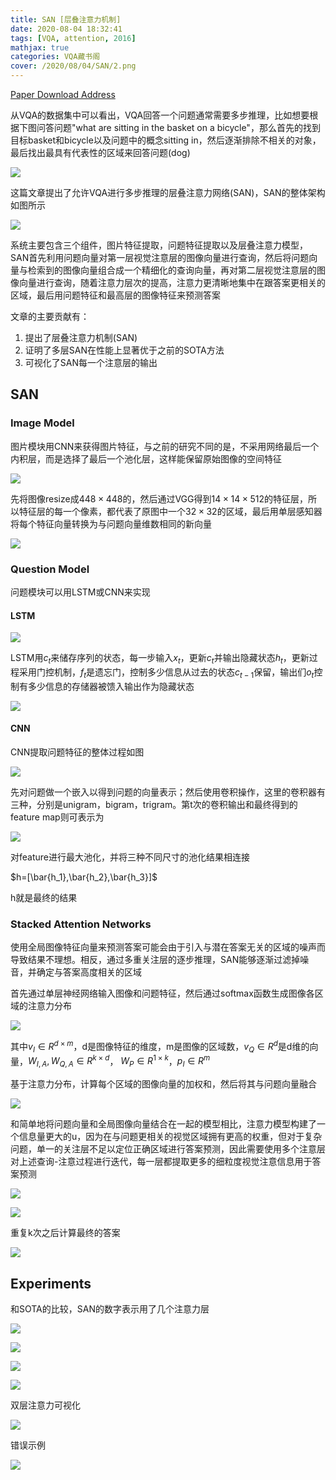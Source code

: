 ```yaml
---
title: SAN [层叠注意力机制]
date: 2020-08-04 18:32:41
tags: [VQA, attention, 2016]
mathjax: true
categories: VQA藏书阁
cover: /2020/08/04/SAN/2.png
---
```

[Paper Download Address](https://arxiv.org/abs/1511.02274)

从VQA的数据集中可以看出，VQA回答一个问题通常需要多步推理，比如想要根据下图问答问题"what are sitting in
the basket on a bicycle"，那么首先的找到目标basket和bicycle以及问题中的概念sitting in，然后逐渐排除不相关的对象，最后找出最具有代表性的区域来回答问题(dog)

![](1.png)

这篇文章提出了允许VQA进行多步推理的层叠注意力网络(SAN)，SAN的整体架构如图所示

![](2.png)

系统主要包含三个组件，图片特征提取，问题特征提取以及层叠注意力模型，SAN首先利用问题向量对第一层视觉注意层的图像向量进行查询，然后将问题向量与检索到的图像向量组合成一个精细化的查询向量，再对第二层视觉注意层的图像向量进行查询，随着注意力层次的提高，注意力更清晰地集中在跟答案更相关的区域，最后用问题特征和最高层的图像特征来预测答案

文章的主要贡献有：

1. 提出了层叠注意力机制(SAN)
2. 证明了多层SAN在性能上显著优于之前的SOTA方法
3. 可视化了SAN每一个注意层的输出

## SAN

### Image Model

图片模块用CNN来获得图片特征，与之前的研究不同的是，不采用网络最后一个内积层，而是选择了最后一个池化层，这样能保留原始图像的空间特征

![](3.png)

先将图像resize成$448 \times 448$的，然后通过VGG得到$14 \times 14 \times 512$的特征层，所以特征层的每一个像素，都代表了原图中一个$32 \times 32$的区域，最后用单层感知器将每个特征向量转换为与问题向量维数相同的新向量

![](4.png)

### Question Model

问题模块可以用LSTM或CNN来实现

#### LSTM

![](5.png)

LSTM用$c_t$来储存序列的状态，每一步输入$x_t$，更新$c_t$并输出隐藏状态$h_t$，更新过程采用门控机制，$f_t$是遗忘门，控制多少信息从过去的状态$c_{t-1}$保留，输出们$o_t$控制有多少信息的存储器被馈入输出作为隐藏状态

![](6.png)

#### CNN

CNN提取问题特征的整体过程如图

![](7.png)

先对问题做一个嵌入以得到问题的向量表示；然后使用卷积操作，这里的卷积器有三种，分别是unigram，bigram，trigram。第t次的卷积输出和最终得到的feature map则可表示为

![](8.png)

对feature进行最大池化，并将三种不同尺寸的池化结果相连接

$h=[\bar{h_1},\bar{h_2},\bar{h_3}]$

h就是最终的结果

### Stacked Attention Networks

使用全局图像特征向量来预测答案可能会由于引入与潜在答案无关的区域的噪声而导致结果不理想。相反，通过多重关注层的逐步推理，SAN能够逐渐过滤掉噪音，并确定与答案高度相关的区域

首先通过单层神经网络输入图像和问题特征，然后通过softmax函数生成图像各区域的注意力分布

![](9.png)

其中$v_I \in R^{d \times m}$，d是图像特征的维度，m是图像的区域数，$v_Q \in R^d$是d维的向量，$W_{I,A},W_{Q,A} \in R^{k \times d}$， $W_P \in R^{1 \times k}$，$p_I \in R^m$

基于注意力分布，计算每个区域的图像向量的加权和，然后将其与问题向量融合

![](10.png)

和简单地将问题向量和全局图像向量结合在一起的模型相比，注意力模型构建了一个信息量更大的u，因为在与问题更相关的视觉区域拥有更高的权重，但对于复杂问题，单一的关注层不足以定位正确区域进行答案预测，因此需要使用多个注意层对上述查询-注意过程进行迭代，每一层都提取更多的细粒度视觉注意信息用于答案预测

![](11.png)

![](12.png)

重复k次之后计算最终的答案

![](13.png)


## Experiments

和SOTA的比较，SAN的数字表示用了几个注意力层

![](14.png)

![](15.png)

![](16.png)

![](17.png)

双层注意力可视化

![](18.png)

错误示例

![](19.png)

